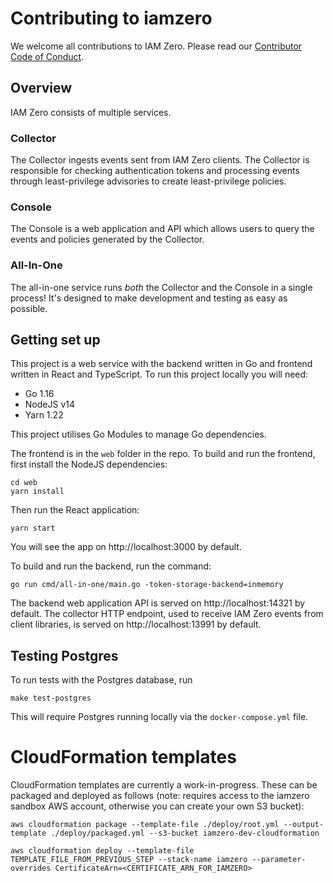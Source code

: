 # Contributing to iamzero

We welcome all contributions to IAM Zero. Please read our [Contributor Code of Conduct](./CODE_OF_CONDUCT.md).

## Overview

IAM Zero consists of multiple services.

### Collector

The Collector ingests events sent from IAM Zero clients. The Collector is responsible for checking authentication tokens and processing events through least-privilege advisories to create least-privilege policies.

### Console

The Console is a web application and API which allows users to query the events and policies generated by the Collector.

### All-In-One

The all-in-one service runs _both_ the Collector and the Console in a single process! It's designed to make development and testing as easy as possible.

## Getting set up

This project is a web service with the backend written in Go and frontend written in React and TypeScript. To run this project locally you will need:

- Go 1.16
- NodeJS v14
- Yarn 1.22

This project utilises Go Modules to manage Go dependencies.

The frontend is in the `web` folder in the repo. To build and run the frontend, first install the NodeJS dependencies:

```
cd web
yarn install
```

Then run the React application:

```
yarn start
```

You will see the app on http://localhost:3000 by default.

To build and run the backend, run the command:

```
go run cmd/all-in-one/main.go -token-storage-backend=inmemory
```

The backend web application API is served on http://localhost:14321 by default. The collector HTTP endpoint, used to receive IAM Zero events from client libraries, is served on http://localhost:13991 by default.

## Testing Postgres

To run tests with the Postgres database, run

```
make test-postgres
```

This will require Postgres running locally via the `docker-compose.yml` file.

# CloudFormation templates

CloudFormation templates are currently a work-in-progress. These can be packaged and deployed as follows (note: requires access to the iamzero sandbox AWS account, otherwise you can create your own S3 bucket):

```
aws cloudformation package --template-file ./deploy/root.yml --output-template ./deploy/packaged.yml --s3-bucket iamzero-dev-cloudformation

aws cloudformation deploy --template-file TEMPLATE_FILE_FROM_PREVIOUS_STEP --stack-name iamzero --parameter-overrides CertificateArn=<CERTIFICATE_ARN_FOR_IAMZERO>
```
